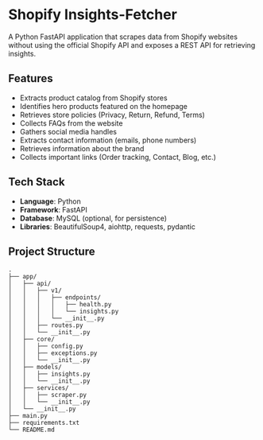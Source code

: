 # Shopify Insights-Fetcher

A Python FastAPI application that scrapes data from Shopify websites without using the official Shopify API and exposes a REST API for retrieving insights.

## Features

- Extracts product catalog from Shopify stores
- Identifies hero products featured on the homepage
- Retrieves store policies (Privacy, Return, Refund, Terms)
- Collects FAQs from the website
- Gathers social media handles
- Extracts contact information (emails, phone numbers)
- Retrieves information about the brand
- Collects important links (Order tracking, Contact, Blog, etc.)

## Tech Stack

- **Language**: Python
- **Framework**: FastAPI
- **Database**: MySQL (optional, for persistence)
- **Libraries**: BeautifulSoup4, aiohttp, requests, pydantic

## Project Structure

```
.
├── app/
│   ├── api/
│   │   ├── v1/
│   │   │   ├── endpoints/
│   │   │   │   ├── health.py
│   │   │   │   └── insights.py
│   │   │   └── __init__.py
│   │   ├── routes.py
│   │   └── __init__.py
│   ├── core/
│   │   ├── config.py
│   │   ├── exceptions.py
│   │   └── __init__.py
│   ├── models/
│   │   ├── insights.py
│   │   └── __init__.py
│   ├── services/
│   │   ├── scraper.py
│   │   └── __init__.py
│   └── __init__.py
├── main.py
├── requirements.txt
└── README.md
```




